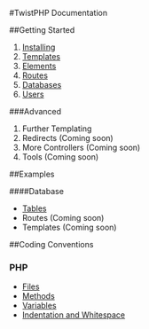 #TwistPHP Documentation

##Getting Started

1. [Installing](getting-started/1-Installing.md)
2. [Templates](getting-started/2-Templates.md)
3. [Elements](getting-started/3-Elements.md)
4. [Routes](getting-started/4-Routes.md)
5. [Databases](getting-started/5-Databases.md)
6. [Users](getting-started/6-Users.md)

###Advanced

1. Further Templating
2. Redirects (Coming soon)
3. More Controllers (Coming soon)
4. Tools (Coming soon)

##Examples

####Database

* [Tables](examples/Database/Tables.md)
* Routes (Coming soon)
* Templates (Coming soon)

##Coding Conventions

### PHP

* [Files](coding-conventions/PHP/Files.md)
* [Methods](coding-conventions/PHP/Methods.md)
* [Variables](coding-conventions/PHP/Variables.md)
* [Indentation and Whitespace](coding-conventions/PHP/Whitespace.md)